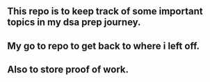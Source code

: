 ## This repo is to keep track of some important topics in my dsa prep journey.

## My go to repo to get back to where i left off.

## Also to store proof of work.
